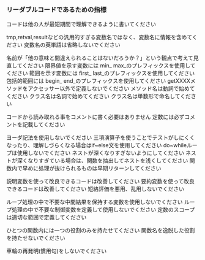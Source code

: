 ### リーダブルコードであるための指標

コードは他の人が最短期間で理解できるように書いてください

tmp,retval,resultなどの汎用的すぎる変数名ではなく、変数名に情報を含めてください
変数名の英単語は省略しないでください

名前が「他の意味と間違えられることはないだろうか？」という観点で考えて見直してください
限界値を示す変数には min_ max_のプレフィックスを使用してください
範囲を示す変数には first_ last_のプレフィックスを使用してください
包括的範囲には begin_ end_のプレフィックスを使用してください
getXXXXメソッドをアクセッサー以外で定義しないでください
メソッド名は動詞で始めてください
クラス名は名詞で始めてください
クラス名は単数形で命名してください

コードから読み取れる事をコメントに書く必要はありません
定数には必ずコメントを記載してください

ヨーダ記法を使用しないでください
三項演算子を使うことでテストがしにくくなったり、理解しづらくなる場合はif~else文を使用してください
do~whileループは使用しないでください
ネストが深くなりすぎないようにしてください
ネストが深くなりすぎている場合は、関数を抽出してネストを浅くしてください
関数内で早めに処理が抜けられるものは早期リターンしてください

説明変数を使って改良できるコードは改善してください
要約変数を使って改良できるコードは改善してください
短絡評価を悪用、乱用しないでください

ループ処理の中で不要な中間結果を保持する変数を使用しないでください
ループ処理の中で不要な制御変数を定義して使用しないでください
定数のスコープは適切な範囲で定義してください

ひとつの関数内には一つの役割のみを持たせてください
関数名を逸脱した役割を持たせないでください

車輪の再発明(慣用句)をしないでください
